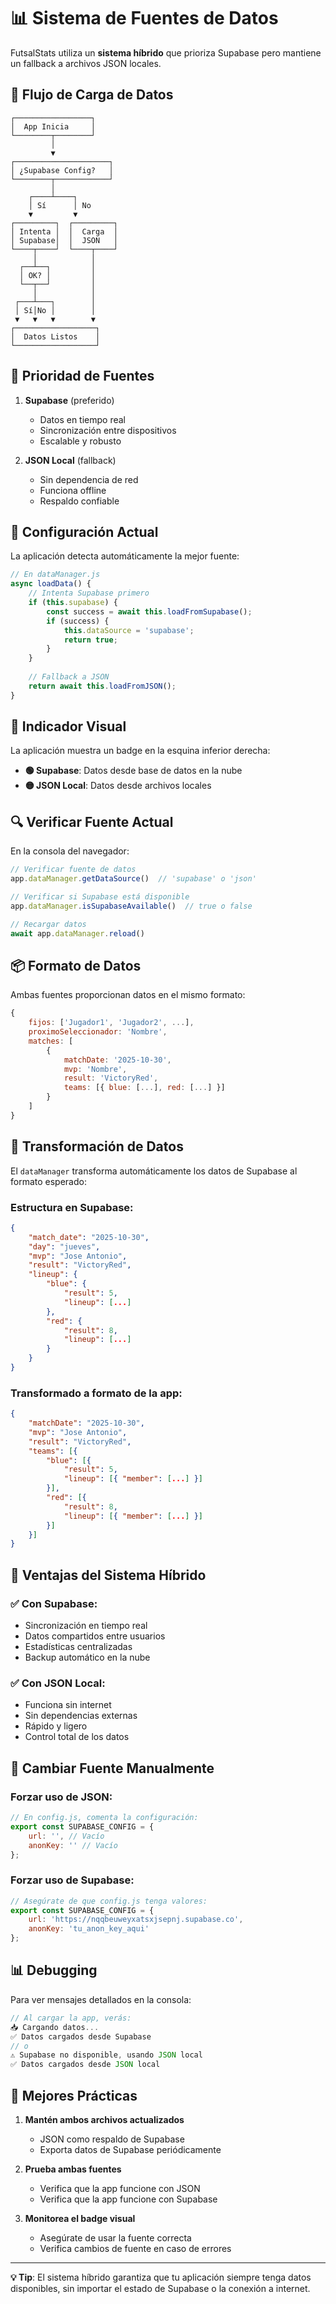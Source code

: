# 📊 Sistema de Fuentes de Datos

FutsalStats utiliza un **sistema híbrido** que prioriza Supabase pero mantiene un fallback a archivos JSON locales.

## 🔄 Flujo de Carga de Datos

```
┌─────────────────┐
│  App Inicia     │
└────────┬────────┘
         │
         ▼
┌─────────────────────┐
│ ¿Supabase Config?   │
└────────┬────────────┘
         │
    ┌────┴────┐
    │ Sí      │ No
    ▼         ▼
┌─────────┐  ┌─────────┐
│ Intenta │  │  Carga  │
│ Supabase│  │  JSON   │
└────┬────┘  └────┬────┘
     │            │
  ┌──┴──┐         │
  │ OK? │         │
  └──┬──┘         │
     │            │
 ┌───┴───┐        │
 │ Sí│No │        │
 ▼   ▼   ▼        ▼
┌──────────────────┐
│  Datos Listos    │
└──────────────────┘
```

## 🎯 Prioridad de Fuentes

1. **Supabase** (preferido)
   - Datos en tiempo real
   - Sincronización entre dispositivos
   - Escalable y robusto

2. **JSON Local** (fallback)
   - Sin dependencia de red
   - Funciona offline
   - Respaldo confiable

## 🔧 Configuración Actual

La aplicación detecta automáticamente la mejor fuente:

```javascript
// En dataManager.js
async loadData() {
    // Intenta Supabase primero
    if (this.supabase) {
        const success = await this.loadFromSupabase();
        if (success) {
            this.dataSource = 'supabase';
            return true;
        }
    }
    
    // Fallback a JSON
    return await this.loadFromJSON();
}
```

## 📍 Indicador Visual

La aplicación muestra un badge en la esquina inferior derecha:

- **🟢 Supabase**: Datos desde base de datos en la nube
- **🟡 JSON Local**: Datos desde archivos locales

## 🔍 Verificar Fuente Actual

En la consola del navegador:

```javascript
// Verificar fuente de datos
app.dataManager.getDataSource()  // 'supabase' o 'json'

// Verificar si Supabase está disponible
app.dataManager.isSupabaseAvailable()  // true o false

// Recargar datos
await app.dataManager.reload()
```

## 📦 Formato de Datos

Ambas fuentes proporcionan datos en el mismo formato:

```javascript
{
    fijos: ['Jugador1', 'Jugador2', ...],
    proximoSeleccionador: 'Nombre',
    matches: [
        {
            matchDate: '2025-10-30',
            mvp: 'Nombre',
            result: 'VictoryRed',
            teams: [{ blue: [...], red: [...] }]
        }
    ]
}
```

## 🔄 Transformación de Datos

El `dataManager` transforma automáticamente los datos de Supabase al formato esperado:

### Estructura en Supabase:
```json
{
    "match_date": "2025-10-30",
    "day": "jueves",
    "mvp": "Jose Antonio",
    "result": "VictoryRed",
    "lineup": {
        "blue": {
            "result": 5,
            "lineup": [...]
        },
        "red": {
            "result": 8,
            "lineup": [...]
        }
    }
}
```

### Transformado a formato de la app:
```json
{
    "matchDate": "2025-10-30",
    "mvp": "Jose Antonio",
    "result": "VictoryRed",
    "teams": [{
        "blue": [{
            "result": 5,
            "lineup": [{ "member": [...] }]
        }],
        "red": [{
            "result": 8,
            "lineup": [{ "member": [...] }]
        }]
    }]
}
```

## 🚀 Ventajas del Sistema Híbrido

### ✅ Con Supabase:
- Sincronización en tiempo real
- Datos compartidos entre usuarios
- Estadísticas centralizadas
- Backup automático en la nube

### ✅ Con JSON Local:
- Funciona sin internet
- Sin dependencias externas
- Rápido y ligero
- Control total de los datos

## 🔧 Cambiar Fuente Manualmente

### Forzar uso de JSON:
```javascript
// En config.js, comenta la configuración:
export const SUPABASE_CONFIG = {
    url: '', // Vacío
    anonKey: '' // Vacío
};
```

### Forzar uso de Supabase:
```javascript
// Asegúrate de que config.js tenga valores:
export const SUPABASE_CONFIG = {
    url: 'https://nqqbeuweyxatsxjsepnj.supabase.co',
    anonKey: 'tu_anon_key_aqui'
};
```

## 📊 Debugging

Para ver mensajes detallados en la consola:

```javascript
// Al cargar la app, verás:
📥 Cargando datos...
✅ Datos cargados desde Supabase
// o
⚠️ Supabase no disponible, usando JSON local
✅ Datos cargados desde JSON local
```

## 🎯 Mejores Prácticas

1. **Mantén ambos archivos actualizados**
   - JSON como respaldo de Supabase
   - Exporta datos de Supabase periódicamente

2. **Prueba ambas fuentes**
   - Verifica que la app funcione con JSON
   - Verifica que la app funcione con Supabase

3. **Monitorea el badge visual**
   - Asegúrate de usar la fuente correcta
   - Verifica cambios de fuente en caso de errores

---

**💡 Tip**: El sistema híbrido garantiza que tu aplicación siempre tenga datos disponibles, sin importar el estado de Supabase o la conexión a internet.